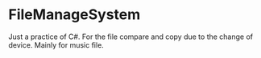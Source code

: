 # FileManageSystem
 
Just a practice of C#. For the file compare and copy due to the change of device. Mainly for music file.
